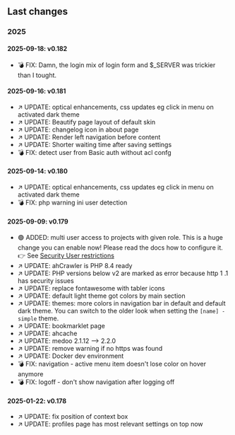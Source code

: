 ## Last changes

### 2025

#### 2025-09-18: v0.182

* 💣 FIX: Damn, the login mix of login form and $_SERVER was trickier than I tought.

#### 2025-09-16: v0.181

* ↗️ UPDATE: optical enhancements, css updates eg click in menu on activated dark theme
* ↗️ UPDATE: Beautify page layout of default skin
* ↗️ UPDATE: changelog icon in about page
* ↗️ UPDATE: Render left navigation before content
* ↗️ UPDATE: Shorter waiting time after saving settings
* 💣 FIX: detect user from Basic auth without acl confg

#### 2025-09-14: v0.180

* ↗️ UPDATE: optical enhancements, css updates eg click in menu on activated dark theme
* 💣 FIX: php warning ini user detection

#### 2025-09-09: v0.179

* 🟢 ADDED: multi user access to projects with given role. This is a huge change you can enable now! Please read the docs how to configure it. 👉 See [Security User restrictions](../60_Security/30_User_restriction.md)
* ↗️ UPDATE: ahCrawler is PHP 8.4 ready
* ↗️ UPDATE: PHP versions below v2 are marked as error because http 1 .1 has security issues
* ↗️ UPDATE: replace fontawesome with tabler icons
* ↗️ UPDATE: default light theme got colors by main section
* ↗️ UPDATE: themes: more colors in navigation bar in default and default dark theme. You can switch to the older look when setting the `[name] - simple` theme.
* ↗️ UPDATE: bookmarklet page
* ↗️ UPDATE: ahcache
* ↗️ UPDATE: medoo 2.1.12 --> 2.2.0
* ↗️ UPDATE: remove warning if no https was found
* ↗️ UPDATE: Docker dev environment
* 💣 FIX: navigation - active menu item doesn't lose color on hover anymore
* 💣 FIX: logoff - don't show navigation after logging off

#### 2025-01-22: v0.178

* ↗️ UPDATE: fix position of context box
* ↗️ UPDATE: profiles page has most relevant settings on top now
